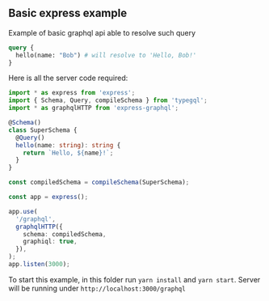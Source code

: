## Basic express example

Example of basic graphql api able to resolve such query

```graphql
query {
  hello(name: "Bob") # will resolve to 'Hello, Bob!'
}
```

Here is all the server code required:

```typescript
import * as express from 'express';
import { Schema, Query, compileSchema } from 'typegql';
import * as graphqlHTTP from 'express-graphql';

@Schema()
class SuperSchema {
  @Query()
  hello(name: string): string {
    return `Hello, ${name}!`;
  }
}

const compiledSchema = compileSchema(SuperSchema);

const app = express();

app.use(
  '/graphql',
  graphqlHTTP({
    schema: compiledSchema,
    graphiql: true,
  }),
);
app.listen(3000);
```

To start this example, in this folder run `yarn install` and `yarn start`. Server will be running under `http://localhost:3000/graphql`
